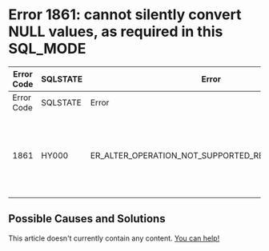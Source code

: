 
# Error 1861: cannot silently convert NULL values, as required in this SQL_MODE


| Error Code | SQLSTATE | Error | Description |
| --- | --- | --- | --- |
| Error Code | SQLSTATE | Error | Description |
| 1861 | HY000 | ER_ALTER_OPERATION_NOT_SUPPORTED_REASON_NOT_NULL | cannot silently convert NULL values, as required in this SQL_MODE |




## Possible Causes and Solutions


This article doesn't currently contain any content. [You can help!](/en/writing-and-editing-knowledge-base-articles/)

